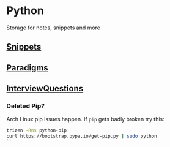# Python

Storage for notes, snippets and more

## [Snippets](PySnippets)
## [Paradigms](Paradigms)
## [InterviewQuestions](InterviewQuestions)

### Deleted Pip?

Arch Linux pip issues happen. If `pip` gets badly broken try this:

```sh
trizen -Rns python-pip
curl https://bootstrap.pypa.io/get-pip.py | sudo python
``


